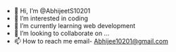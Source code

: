 - 👋 Hi, I’m @AbhijeetS10201
- 👀 I’m interested in coding
- 🌱 I’m currently learning web development
- 💞️ I’m looking to collaborate on ...
- 📫 How to reach me email- Abhijee10201@gmail.com

<!---
AbhijeetS10201/AbhijeetS10201 is a ✨ special ✨ repository because its `README.md` (this file) appears on your GitHub profile.
You can click the Preview link to take a look at your changes.
--->
